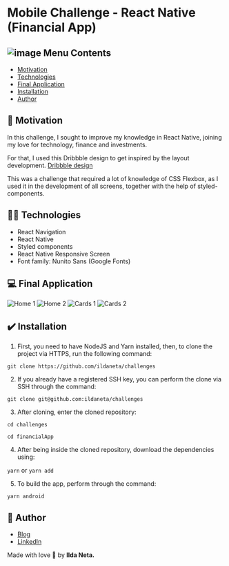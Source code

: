# Mobile Challenge - React Native (Financial App)

## ![image](https://user-images.githubusercontent.com/21963291/85338764-45ba2d00-b4b9-11ea-921a-d15eb692b2ea.png) Menu Contents

- [Motivation](#pushpin-motivation)
- [Technologies](#woman_technologist-technologies)
- [Final Application](#computer-final-application)
- [Installation](#heavy_check_mark-installation)
- [Author](#pencil-author)

## :pushpin: Motivation

In this challenge, I sought to improve my knowledge in React Native, joining my love for technology, finance and investments.

For that, I used this Dribbble design to get inspired by the layout development.
[Dribbble design](https://dribbble.com/shots/7036184-Finance-App-Visual-Exploration)

This was a challenge that required a lot of knowledge of CSS Flexbox, as I used it in the development of all screens, together with the help of styled-components.

## :woman_technologist: Technologies

- React Navigation
- React Native
- Styled components
- React Native Responsive Screen
- Font family: Nunito Sans (Google Fonts)

## :computer: Final Application

![Home 1](https://user-images.githubusercontent.com/21963291/87832331-27e3ac00-c85c-11ea-8e1a-978d593a0674.PNG)
![Home 2](https://user-images.githubusercontent.com/21963291/87832338-29ad6f80-c85c-11ea-8cc6-02a0c1d447e8.PNG)
![Cards 1](https://user-images.githubusercontent.com/21963291/87832336-29ad6f80-c85c-11ea-9e70-eb153cf3b8bf.PNG)
![Cards 2](https://user-images.githubusercontent.com/21963291/87832335-2914d900-c85c-11ea-917b-39a0fc583f9b.PNG)

## :heavy_check_mark: Installation

1. First, you need to have NodeJS and Yarn installed, then, to clone the project via HTTPS, run the following command:

`git clone https://github.com/ildaneta/challenges`

2. If you already have a registered SSH key, you can perform the clone via SSH through the command:

`git clone git@github.com:ildaneta/challenges`

3. After cloning, enter the cloned repository:

`cd challenges`

`cd financialApp`

4. After being inside the cloned repository, download the dependencies using:

`yarn` or `yarn add`

5. To build the app, perform through the command:

`yarn android`

## :pencil: Author

- <a href="https://ildaneta.dev" target="_blank">Blog</a>
- <a href="https://www.linkedin.com/in/ilda-silva-neta/" target="_blank">LinkedIn</a>

Made with love :heart_decoration: by **Ilda Neta.**
